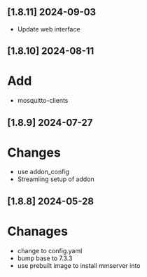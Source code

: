 ## [1.8.11] 2024-09-03
 - Update web interface

## [1.8.10] 2024-08-11
# Add
 - mosquitto-clients

## [1.8.9] 2024-07-27
# Changes
 - use addon_config
 - Streamling setup of addon

## [1.8.8] 2024-05-28
# Chanages
 - change to config.yaml
 - bump base to 7.3.3
 - use prebuilt image to install mmserver into

